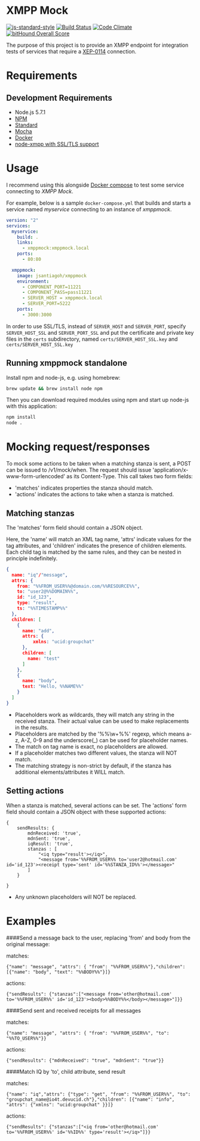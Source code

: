 XMPP Mock
=========
[![js-standard-style](https://img.shields.io/badge/code%20style-standard-brightgreen.svg)](http://standardjs.com/) [![Build Status](https://travis-ci.org/jsantiagoh/xmppmock.svg?branch=master)](https://travis-ci.org/jsantiagoh/xmppmock) [![Code Climate](https://codeclimate.com/github/jsantiagoh/xmppmock/badges/gpa.svg)](https://codeclimate.com/github/jsantiagoh/xmppmock) [![bitHound Overall Score](https://www.bithound.io/github/jsantiagoh/xmppmock/badges/score.svg)](https://www.bithound.io/github/jsantiagoh/xmppmock)

The purpose of this project is to provide an XMPP endpoint for integration tests of services that require a [XEP-0114](http://www.xmpp.org/extensions/xep-0114.html) connection.

Requirements
============

Development Requirements
------------------------
- Node.js 5.7.1
- [NPM](https://nodejs.org/)
- [Standard](http://standardjs.com/)
- [Mocha](https://mochajs.org/)
- [Docker](https://www.docker.com/)
- [node-xmpp with SSL/TLS support](https://github.com/stela/node-xmpp/tree/directSslTls)

Usage
=====

I recommend using this alongside [Docker compose](https://docs.docker.com/compose/) to test some service connecting to _XMPP Mock_.

For example, below is a sample `docker-compose.yml` that builds and starts a service named _myservice_ connecting to an instance of _xmppmock_.

```yaml
version: "2"
services:
  myservice:
    build: .
    links:
      - xmppmock:xmppmock.local
    ports:
      - 80:80

  xmppmock:
    image: jsantiagoh/xmppmock
    environment:
      - COMPONENT_PORT=11221
      - COMPONENT_PASS=pass11221
      - SERVER_HOST = xmppmock.local
      - SERVER_PORT=5222
    ports:
      - 3000:3000
```

In order to use SSL/TLS, instead of `SERVER_HOST` and `SERVER_PORT`, specify `SERVER_HOST_SSL` and `SERVER_PORT_SSL`
and put the certificate and private key files in the `certs` subdirectory,
named `certs/SERVER_HOST_SSL.key` and `certs/SERVER_HOST_SSL.key` 


Running xmppmock standalone
---------------------------
Install npm and node-js, e.g. using homebrew:
```sh
brew update && brew install node npm
```
Then you can download required modules using npm and start up node-js with this application:
```sh
npm install
node .
```

Mocking request/responses
===========
To mock some actions to be taken when a matching stanza is sent, a POST can be issued to /v1/mock/when. The request
should issue 'application/x-www-form-urlencoded' as its Content-Type. This call takes two form fields:
- 'matches' indicates properties the stanza should match.
- 'actions' indicates the actions to take when a stanza is matched.

Matching stanzas
--------
The 'matches' form field should contain a JSON object.

Here, the 'name' will match an XML tag name, 'attrs' indicate values for the tag attributes, and 'children' indicates the
presence of children elements. Each child tag is matched by the same rules, and they can be nested in principle indefinitely.

```json
{
  name: "iq"/"message",
  attrs: {
    from: "%%FROM_USER%%@domain.com/%%RESOURCE%%",
    to: "user2@%%DOMAIN%%",
    id: "id_123",    
    type: "result",
    ts: "%%TIMESTAMP%%"
  },
  children: [
    { 
      name: "add", 
      attrs: {
          xmlns: "ucid:groupchat"
      },
      children: [
        name: "test"
      ]
    },
    {
      name: "body",
      text: "Hello, %%NAME%%"
    }
  ]
}
```

* Placeholders work as wildcards, they will match any string in the received stanza. Their actual value can be used to make replacements in the results.
* Placeholders are matched by the '%%\w+%%' regexp, which means a-z, A-Z, 0-9 and the underscore(_) can be used for placeholder names.
* The match on tag name is exact, no placeholders are allowed.
* If a placeholder matches two different values, the stanza will NOT match.
* The matching strategy is non-strict by default, if the stanza has additional elements/attributes it WILL match.

Setting actions
-------
When a stanza is matched, several actions can be set. The 'actions' form field should contain
a JSON object with these supported actions:

```
{
    sendResults: {
        mdnReceived: 'true',
        mdnSent: 'true',
        iqResult: 'true',         
        stanzas : [
            "<iq type="result'></iq>",
            "<message from='%%FROM_USER%% to='user2@hotmail.com' id='id_123'><receipt type='sent' id='%%STANZA_ID%%'></message>"
        ]
    }
    
}
```

- Any unknown placeholders will NOT be replaced.

Examples
=========

####Send a message back to the user, replacing 'from' and body from the original message:

matches:
```
{"name": "message", "attrs": { "from": "%%FROM_USER%%"},"children": [{"name": "body", "text": "%%BODY%%"}]}
```
actions:
```
{"sendResults": {"stanzas":["<message from='other@hotmail.com' to='%%FROM_USER%%' id='id_123'><body>%%BODY%%</body></message>"]}}
```

####Send sent and received receipts for all messages

matches:
```
{"name": "message", "attrs": { "from": "%%FROM_USER%%", "to": "%%TO_USER%%"}}
```
actions:
```
{"sendResults": {"mdnReceived": "true", "mdnSent": "true"}}
```

####Match IQ by 'to', child attribute, send result

matches:
```
{"name": "iq","attrs": {"type": "get", "from": "%%FROM_USER%%", "to": "groupchat_name@io4t.devucid.ch"},"children": [{"name": "info", "attrs": {"xmlns": "ucid:groupchat" }}]}
```

actions:
```
{"sendResults": {"stanzas":["<iq from='other@hotmail.com' to='%%FROM_USER%%' id='%%ID%%' type='result'></iq>"]}}
```